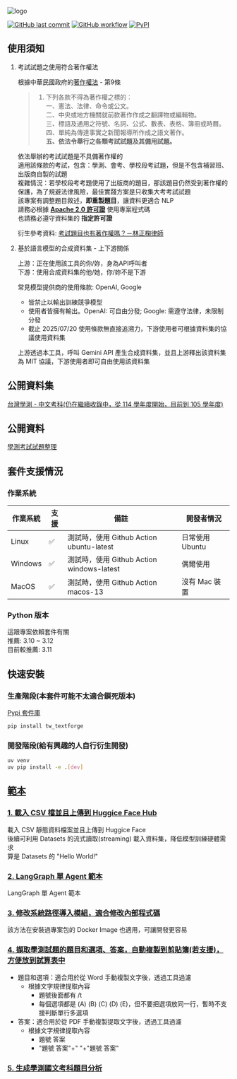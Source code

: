 ![logo](https://raw.githubusercontent.com/TsukiSama9292/TW-TextForge/refs/heads/main/assets/TW-TextForge_Preview.png)

[![GitHub last commit](https://img.shields.io/github/last-commit/TsukiSama9292/TW-TextForge)](https://github.com/TsukiSama9292/TW-TextForge/commits/main)
[![GitHub workflow](https://github.com/TsukiSama9292/TW-TextForge/actions/workflows/tests.yml/badge.svg)](https://github.com/TsukiSama9292/TW-TextForge/actions/workflows/tests.yml)
[![PyPI](https://img.shields.io/pypi/v/tw_textforge)](https://pypi.org/project/tw_textforge/)

## 使用須知

1. 考試試題之使用符合著作權法

    根據中華民國政府的[著作權法](https://law.moj.gov.tw/LawClass/LawAll.aspx?PCode=J0070017) - 第9條 

    > 1. 下列各款不得為著作權之標的︰  
    一、憲法、法律、命令或公文。  
    二、中央或地方機關就前款著作作成之翻譯物或編輯物。  
    三、標語及通用之符號、名詞、公式、數表、表格、簿冊或時曆。  
    四、單純為傳達事實之新聞報導所作成之語文著作。  
    **五、依法令舉行之各類考試試題及其備用試題。**

    依法舉辦的考試試題是不具備著作權的  
    適用該條款的考試，包含：學測、會考、學校段考試題，但是不包含補習班、出版商自製的試題  
    複雜情況：若學校段考考題使用了出版商的題目，那該題目仍然受到著作權的保護，為了規避法律風險，最佳實踐方案是只收集大考考試試題  
    該專案有調整題目敘述，**即重製題目**，讓資料更適合 NLP  
    請務必根據 **[Apache 2.0 許可證](https://github.com/TsukiSama9292/TW-TextForge/blob/main/LICENSE)** 使用專案程式碼  
    也請務必遵守資料集的 **指定許可證**
    
    衍生參考資料: [考試題目也有著作權嗎？－林正椈律師](https://www.glorylaw.com.tw/knowledge-detail/1429/)
    

2. 基於語言模型的合成資料集 - 上下游關係

    上游：正在使用該工具的你/妳，身為API呼叫者  
    下游：使用合成資料集的他/她，你/妳不是下游  

    常見模型提供商的使用條款: OpenAI, Google  
    - 皆禁止以輸出訓練競爭模型  
    - 使用者皆擁有輸出。OpenAI: 可自由分發; Google: 需遵守法律，未限制分發  
    - 截止 2025/07/20 使用條款無直接追溯力，下游使用者可根據資料集的協議使用資料集  
    
    上游透過本工具，呼叫 Gemini API 產生合成資料集，並且上游釋出該資料集為 MIT 協議，下游使用者即可自由使用該資料集


## 公開資料集

[台灣學測 - 中文考科(仍在繼續收錄中，從 114 學年度開始，目前到 105 學年度)](https://huggingface.co/datasets/TsukiOwO/TW-GSAT-Chinese)

## 公開資料

[學測考試試題整理](https://docs.google.com/spreadsheets/d/e/2PACX-1vRtnMPEutqfeoQS2BNu2MGvSfM-ti-dNJTIDkd3BxMyAh7E0w-bbIShMgafX805UHSyyexNs_LxU0So/pubhtml)

## 套件支援情況

### 作業系統

| 作業系統 | 支援 | 備註 | 開發者情況 |
|--------|------|-----|----------|
| Linux | ✅ | 測試時，使用 Github Action ubuntu-latest | 日常使用 Ubuntu |
| Windows | ✅ | 測試時，使用 Github Action windows-latest | 偶爾使用 |
| MacOS | ✅ | 測試時，使用 Github Action macos-13| 沒有 Mac 裝置 |

### Python 版本

這跟專案依賴套件有關  
推薦: 3.10 ~ 3.12  
目前較推薦: 3.11  

## 快速安裝

### 生產階段(本套件可能不太適合鎖死版本)
[Pypi 套件庫](https://pypi.org/project/tw_textforge/)

```bash
pip install tw_textforge
```

### 開發階段(給有興趣的人自行衍生開發)

```bash
uv venv
uv pip install -e .[dev]
```

## [範本](https://github.com/TsukiSama9292/TW-TextForge/tree/main/examples)

### [1. 載入 CSV 檔並且上傳到 Huggice Face Hub](https://github.com/TsukiSama9292/TW-TextForge/blob/main/examples/Dataset_Load_And_Upload.ipynb)

載入 CSV 靜態資料檔案並且上傳到 Huggice Face  
後續可利用 Datasets 的流式讀取(streaming) 載入資料集，降低模型訓練硬體需求  
算是 Datasets 的 "Hello World!"

### [2. LangGraph 單 Agent 範本](https://github.com/TsukiSama9292/TW-TextForge/blob/main/examples/Single_Agent.ipynb)

LangGraph 單 Agent 範本

### [3. 修改系統路徑導入模組，適合修改內部程式碼](https://github.com/TsukiSama9292/TW-TextForge/blob/main/examples/Modules_Hot_Update.ipynb)

該方法在安裝過專案包的 Docker Image 也適用，可讓開發更容易

### [4. 擷取學測試題的題目和選項、答案，自動複製到剪貼簿(若支援)，方便放到試算表中](https://github.com/TsukiSama9292/TW-TextForge/blob/main/examples/Modules_Hot_Update.ipynb)

- 題目和選項：適合用於從 Word 手動複製文字後，透過工具過濾
  - 根據文字規律提取內容
    - 題號後面都有 /t
    - 每個選項都是 (A) (B) (C) (D) (E)，但不要把選項放同一行，暫時不支援判斷單行多選項
- 答案：適合用於從 PDF 手動複製提取文字後，透過工具過濾
  - 根據文字規律提取內容
    - 題號 答案
    - "題號 答案"+" "+"題號 答案"

### [5. 生成學測國文考科題目分析](https://)

